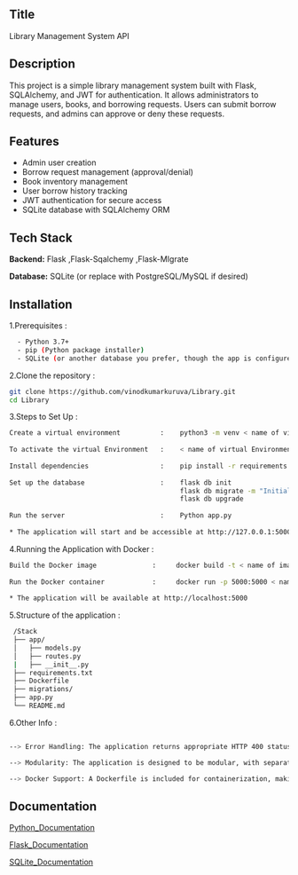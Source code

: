 
## Title 
 
Library Management System API

## Description

This project is a simple library management system built with Flask, SQLAlchemy, and JWT for authentication. It allows administrators to manage users, books, and borrowing requests. Users can submit borrow requests, and admins can approve or deny these requests.


## Features
- Admin user creation
- Borrow request management (approval/denial)
- Book inventory management
- User borrow history tracking
- JWT authentication for secure access
- SQLite database with SQLAlchemy ORM
## Tech Stack

**Backend:** Flask ,Flask-Sqalchemy ,Flask-MIgrate

**Database:** SQLite (or replace with PostgreSQL/MySQL if desired)


## Installation

1.Prerequisites :

```bash
  - Python 3.7+
  - pip (Python package installer)
  - SQLite (or another database you prefer, though the app is configured for SQLite by default)
```
2.Clone the repository :

```bash
git clone https://github.com/vinodkumarkuruva/Library.git
cd Library
```

3.Steps to Set Up :

```bash
Create a virtual environment          :    python3 -m venv < name of virtual Environment > 
 	
To activate the virtual Environment   :    < name of virtual Environment >/Scripts/activate 
 
Install dependencies                  :    pip install -r requirements.txt
 
Set up the database                   :    flask db init
                                           flask db migrate -m "Initial migration"
                                           flask db upgrade
 
Run the server                        :    Python app.py 
 
* The application will start and be accessible at http://127.0.0.1:5000

   ```

4.Running the Application with Docker : 

```bash
Build the Docker image              :     docker build -t < name of image > .
 
Run the Docker container            :     docker run -p 5000:5000 < name of Image >
  
* The application will be available at http://localhost:5000

```
5.Structure of the application :

```bash
 /Stack
 ├── app/
 │   ├── models.py        		   
 │   ├── routes.py         		   
 |   ├── __init__.py        			 
 ├── requirements.txt       
 ├── Dockerfile         				
 ├── migrations/        				
 ├── app.py             			      
 └── README.md              		    
 ```

 6.Other Info :
 ```bash

--> Error Handling: The application returns appropriate HTTP 400 status codes for bad requests, such as when a book is unavailable or a student has already issued the maximum number of books.

--> Modularity: The application is designed to be modular, with separate services handling business logic, making the codebase easy to maintain and extend.

--> Docker Support: A Dockerfile is included for containerization, making it easy to deploy the application in different environments.
```
 
## Documentation

[Python_Documentation](https://docs.python.org/3/)

[Flask_Documentation](https://flask.palletsprojects.com/en/stable/)

[SQLite_Documentation](https://www.sqlite.org/docs.html)



